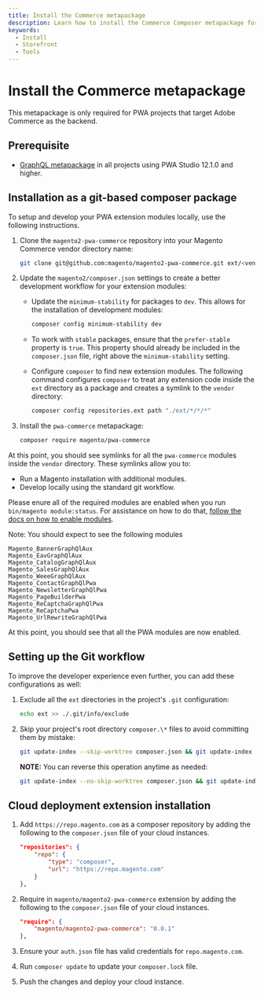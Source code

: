 ```yaml
---
title: Install the Commerce metapackage
description: Learn how to install the Commerce Composer metapackage for PWA Studio storefront projects that use Adobe Commerce as the backend system.
keywords:
  - Install
  - Storefront
  - Tools
---
```


# Install the Commerce metapackage

This metapackage is only required for PWA projects that target Adobe Commerce as the backend.

## Prerequisite

-  [GraphQL metapackage](/metapackages/open-source/index.md) in all projects using PWA Studio 12.1.0 and higher.

## Installation as a git-based composer package

To setup and develop your PWA extension modules locally, use the following instructions.

1. Clone the `magento2-pwa-commerce` repository into your Magento Commerce vendor directory name:

    ```bash
    git clone git@github.com:magento/magento2-pwa-commerce.git ext/<vendor-directory-name>/magento2-pwa-commerce
    ```

1. Update the `magento2/composer.json` settings to create a better development workflow for your extension modules:

    -  Update the `minimum-stability` for packages to `dev`. This allows for the installation of development modules:

        ```bash
        composer config minimum-stability dev
        ```

    -  To work with `stable` packages, ensure that the `prefer-stable` property is `true`. This property should already be included in the `composer.json` file, right above the `minimum-stability` setting.

    -  Configure `composer` to find new extension modules. The following command configures `composer` to treat any extension code inside the `ext` directory as a package and creates a symlink to the `vendor` directory:

        ```bash
        composer config repositories.ext path "./ext/*/*/*"
        ```

1. Install the `pwa-commerce` metapackage:

    ```bash
    composer require magento/pwa-commerce
    ```

At this point, you should see symlinks for all the `pwa-commerce` modules inside the `vendor` directory. These symlinks allow you to:

-  Run a Magento installation with additional modules.
-  Develop locally using the standard git workflow.

Please enure all of the required modules are enabled when you run `bin/magento module:status`. For assistance on how to do that, [follow the docs on how to enable modules](https://developer.adobe.com/commerce/php/development/build/component-management/).

Note: You should expect to see the following modules

```terminal
Magento_BannerGraphQlAux
Magento_EavGraphQlAux
Magento_CatalogGraphQlAux
Magento_SalesGraphQlAux
Magento_WeeeGraphQlAux
Magento_ContactGraphQlPwa
Magento_NewsletterGraphQlPwa
Magento_PageBuilderPwa
Magento_ReCaptchaGraphQlPwa
Magento_ReCaptchaPwa
Magento_UrlRewriteGraphQlPwa
```

At this point, you should see that all the PWA modules are now enabled.

## Setting up the Git workflow

To improve the developer experience even further, you can add these configurations as well:

1. Exclude all the `ext` directories in the project's `.git` configuration:

    ```bash
    echo ext >> ./.git/info/exclude
    ```

1. Skip your project's root directory `composer.\*` files to avoid committing them by mistake:

    ```bash
    git update-index --skip-worktree composer.json && git update-index --skip-worktree composer.lock
    ```

    **NOTE:** You can reverse this operation anytime as needed:

    ```bash
    git update-index --no-skip-worktree composer.json && git update-index --no-skip-worktree composer.lock
    ```

## Cloud deployment extension installation

1. Add `https://repo.magento.com` as a composer repository by adding the following to the `composer.json` file of your cloud instances.

    ```json
    "repositories": {
        "repo": {
            "type": "composer",
            "url": "https://repo.magento.com"
        }
    },
    ```

1. Require in `magento/magento2-pwa-commerce` extension by adding the following to the `composer.json` file of your cloud instances.

    ```json
    "require": {
        "magento/magento2-pwa-commerce": "0.0.1"
    },
    ```

1. Ensure your `auth.json` file has valid credentials for `repo.magento.com`.

1. Run `composer update` to update your `composer.lock` file.

1. Push the changes and deploy your cloud instance.
